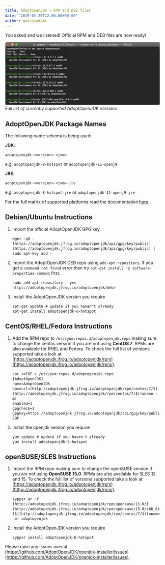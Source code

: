 ```yaml
---
title: AdoptOpenJDK — RPM and DEB files
date: "2019-05-20T12:00:00+00:00"
author: georgeadams
---
```


You asked and we listened! Official RPM and DEB files are now ready!<!-- excerpt-end -->

![Full list of currently supported AdoptOpenJDK versions](./terminal_packagelist.png)
*Full list of currently supported AdoptOpenJDK versions*

## AdoptOpenJDK Package Names

The following name schema is being used:

**JDK**:

    adoptopenjdk-<version>-<jvm>

e.g. `adoptopenjdk-8-hotspot` or `adoptopenjdk-11-openj9`

**JRE**:

    adoptopenjdk-<version>-<jvm>-jre

e.g. `adoptopenjdk-8-hotspot-jre` or `adoptopenjdk-11-openj9-jre`

For the full matrix of supported platforms read the documentation [here](https://github.com/AdoptOpenJDK/openjdk-installer/blob/master/linux/README.md#support-matrix).

## Debian/Ubuntu Instructions

1. Import the official AdoptOpenJDK GPG key
    
    ```
    wget -qO - [https://adoptopenjdk.jfrog.io/adoptopenjdk/api/gpg/key/public](https://adoptopenjdk.jfrog.io/adoptopenjdk/api/gpg/key/public) | sudo apt-key add -
    ```

2. Import the AdoptOpenJDK DEB repo using `add-apt-repository`. If you get a `command not found` error then try `apt-get install -y software-properties-common` first.
    
    ```
    sudo add-apt-repository --yes https://adoptopenjdk.jfrog.io/adoptopenjdk/deb/
    ```

3. Install the AdoptOpenJDK version you require
    
    ```
    apt-get update # update if you haven't already
    apt-get install adoptopenjdk-8-hotspot
    ```

## CentOS/RHEL/Fedora Instructions

1. Add the RPM repo to `/etc/yum.repos.d/adoptopenjdk.repo` making sure to change the centos version if you are not using **CentOS 7**. RPMs are also available for RHEL and Fedora. To check the full list of versions supported take a look at [https://adoptopenjdk.jfrog.io/adoptopenjdk/rpm](https://adoptopenjdk.jfrog.io/adoptopenjdk/rpm/).
    
    ```
    cat <<EOF > /etc/yum.repos.d/adoptopenjdk.repo
    [AdoptOpenJDK]
    name=AdoptOpenJDK
    baseurl=[http://adoptopenjdk.jfrog.io/adoptopenjdk/rpm/centos/7/$](http://adoptopenjdk.jfrog.io/adoptopenjdk/rpm/centos/7/$)(uname -m)
    enabled=1
    gpgcheck=1
    gpgkey=https://adoptopenjdk.jfrog.io/adoptopenjdk/api/gpg/key/public
    EOF
    ```

2. Install the openjdk version you require

    ```
    yum update # update if you haven't already
    yum install adoptopenjdk-8-hotspot
    ```

## openSUSE/SLES Instructions

1. Import the RPM repo making sure to change the openSUSE version if you are not using **OpenSUSE 15.0**. RPMs are also available for SLES 12 and 15. To check the full list of versions supported take a look at [https://adoptopenjdk.jfrog.io/adoptopenjdk/rpm](https://adoptopenjdk.jfrog.io/adoptopenjdk/rpm/).

    ```
    zypper ar -f [http://adoptopenjdk.jfrog.io/adoptopenjdk/rpm/opensuse/15.0/](http://adoptopenjdk.jfrog.io/adoptopenjdk/rpm/opensuse/15.0/x86_64/)[$](http://adoptopenjdk.jfrog.io/adoptopenjdk/rpm/centos/7/$)(uname -m) adoptopenjdk
    ```

2. Install the AdoptOpenJDK version you require

    ```
    zypper install adoptopenjdk-8-hotspot
    ```

Please raise any issues over at [https://github.com/AdoptOpenJDK/openjdk-installer/issues](https://github.com/AdoptOpenJDK/openjdk-installer/issues).
